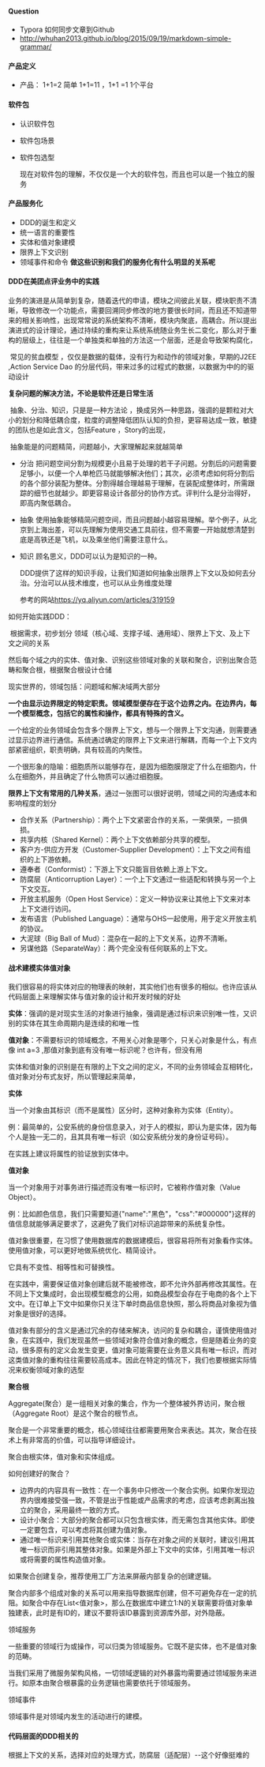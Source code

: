 #### Question

+ Typora 如何同步文章到Github
+ <http://whuhan2013.github.io/blog/2015/09/19/markdown-simple-grammar/>
 

#### 产品定义

+ 产品： 1+1=2 简单 1+1=11  ，1+1 =1 1个平台  

 #### 软件包

+ 认识软件包
+ 软件包场景
+ 软件包选型

  现在对软件包的理解，不仅仅是一个大的软件包，而且也可以是一个独立的服务

#### 产品服务化

+ DDD的诞生和定义
+ 统一语言的重要性
+ 实体和值对象建模
+ 限界上下文识别
+ 领域事件和命令
   **做这些识别和我们的服务化有什么明显的关系呢**

#### DDD在美团点评业务中的实践

​    业务的演进是从简单到复杂，随着迭代的申请，模块之间彼此关联，模块职责不清晰，导致修改一个功能点，需要回溯同步修改的地方要很长时间，而且还不知道带来的相关影响性，出现常常说的系统架构不清晰，模块内聚底，高耦合。所以提出演进式的设计理论，通过持续的重构来让系统系统随业务生长二变化，那么对于重构的层级上，往往是一个单独类和单独的方法这一个层面，还是会导致架构腐化，

​    常见的贫血模型 ，仅仅是数据的载体，没有行为和动作的领域对象，早期的J2EE ,Action Service Dao 的分层代码，带来过多的过程式的数据，以数据为中的的驱动设计

**复杂问题的解决方法，不论是软件还是日常生活**

​	抽象、分治、知识，只是是一种方法论 ，换成另外一种思路，强调的是颗粒对大小的划分和降低耦合度，粒度的调整降低团队认知的负担，更容易达成一致，敏捷的团队也是如此含义，包括Feature ，Story的出现，

​	抽象能是的问题精简，问题越小，大家理解起来就越简单

+ 分治 把问题空间分割为规模更小且易于处理的若干子问题。分割后的问题需要足够小，以便一个人单枪匹马就能够解决他们；其次，必须考虑如何将分割后的各个部分装配为整体。分割得越合理越易于理解，在装配成整体时，所需跟踪的细节也就越少。即更容易设计各部分的协作方式。评判什么是分治得好，即高内聚低耦合。
+ 抽象 使用抽象能够精简问题空间，而且问题越小越容易理解。举个例子，从北京到上海出差，可以先理解为使用交通工具前往，但不需要一开始就想清楚到底是高铁还是飞机，以及乘坐他们需要注意什么。
+ 知识 顾名思义，DDD可以认为是知识的一种。

   DDD提供了这样的知识手段，让我们知道如何抽象出限界上下文以及如何去分治。分治可以从技术维度，也可以从业务维度处理

   ​参考的网站<https://yq.aliyun.com/articles/319159>

如何开始实践DDD：

​	根据需求，初步划分 领域（核心域、支撑子域、通用域）、限界上下文、及上下文之间的关系

​	然后每个域之内的实体、值对象、识别这些领域对象的关联和聚合，识别出聚合范畴和聚合根，根据聚合根设计仓储

 现实世界的，领域包括：问题域和解决域两大部分

**一个由显示边界限定的特定职责。领域模型便存在于这个边界之内。在边界内，每一个模型概念，包括它的属性和操作，都具有特殊的含义。**

一个给定的业务领域会包含多个限界上下文，想与一个限界上下文沟通，则需要通过显示边界进行通信。系统通过确定的限界上下文来进行解耦，而每一个上下文内部紧密组织，职责明确，具有较高的内聚性。

一个很形象的隐喻：细胞质所以能够存在，是因为细胞膜限定了什么在细胞内，什么在细胞外，并且确定了什么物质可以通过细胞膜。

**限界上下文有常用的几种关系**，通过一张图可以很好说明，领域之间的沟通成本和影响程度的划分

- 合作关系（Partnership）：两个上下文紧密合作的关系，一荣俱荣，一损俱损。
- 共享内核（Shared Kernel）：两个上下文依赖部分共享的模型。
- 客户方-供应方开发（Customer-Supplier Development）：上下文之间有组织的上下游依赖。
- 遵奉者（Conformist）：下游上下文只能盲目依赖上游上下文。
- 防腐层（Anticorruption Layer）：一个上下文通过一些适配和转换与另一个上下文交互。
- 开放主机服务（Open Host Service）：定义一种协议来让其他上下文来对本上下文进行访问。
- 发布语言（Published Language）：通常与OHS一起使用，用于定义开放主机的协议。
- 大泥球（Big Ball of Mud）：混杂在一起的上下文关系，边界不清晰。
- 另谋他路（SeparateWay）：两个完全没有任何联系的上下文。


#### 战术建模实体值对象

​    我们很容易的将实体对应的物理表的映射，其实他们也有很多的相似。也许应该从代码层面上来理解实体与值对象的设计和开发时候的好处

**实体**：强调的是对现实生活的对象进行抽象，强调是通过标识来识别唯一性，又识别的实体在其生命周期内是连续的和唯一性

**值对象**：不需要标识的领域概念，不用关心对象是哪个，只关心对象是什么，有点像 int  a=3  ,那值对象到底有没有唯一标识呢？也许有，但没有用

​	实体和值对象的识别是在有限的上下文之间的定义，不同的业务领域会互相转化，值对象对分布式友好，所以管理起来简单，

**实体**

当一个对象由其标识（而不是属性）区分时，这种对象称为实体（Entity）。

例：最简单的，公安系统的身份信息录入，对于人的模拟，即认为是实体，因为每个人是独一无二的，且其具有唯一标识（如公安系统分发的身份证号码）。

在实践上建议将属性的验证放到实体中。

**值对象**

当一个对象用于对事务进行描述而没有唯一标识时，它被称作值对象（Value Object）。

例：比如颜色信息，我们只需要知道{"name":"黑色"，"css":"#000000"}这样的值信息就能够满足要求了，这避免了我们对标识追踪带来的系统复杂性。

值对象很重要，在习惯了使用数据库的数据建模后，很容易将所有对象看作实体。使用值对象，可以更好地做系统优化、精简设计。

它具有不变性、相等性和可替换性。

在实践中，需要保证值对象创建后就不能被修改，即不允许外部再修改其属性。在不同上下文集成时，会出现模型概念的公用，如商品模型会存在于电商的各个上下文中。在订单上下文中如果你只关注下单时商品信息快照，那么将商品对象视为值对象是很好的选择。

​	值对象有部分的含义是通过冗余的存储来解决，访问的复杂和耦合，谨慎使用值对象，在实践中，我们发现虽然一些领域对象符合值对象的概念，但是随着业务的变动，很多原有的定义会发生变更，值对象可能需要在业务意义具有唯一标识，而对这类值对象的重构往往需要较高成本。因此在特定的情况下，我们也要根据实际情况来权衡领域对象的选型

**聚合根**

Aggregate(聚合）是一组相关对象的集合，作为一个整体被外界访问，聚合根（Aggregate Root）是这个聚合的根节点。

聚合是一个非常重要的概念，核心领域往往都需要用聚合来表达。其次，聚合在技术上有非常高的价值，可以指导详细设计。

聚合由根实体，值对象和实体组成。

如何创建好的聚合？

- 边界内的内容具有一致性：在一个事务中只修改一个聚合实例。如果你发现边界内很难接受强一致，不管是出于性能或产品需求的考虑，应该考虑剥离出独立的聚合，采用最终一致的方式。
- 设计小聚合：大部分的聚合都可以只包含根实体，而无需包含其他实体。即使一定要包含，可以考虑将其创建为值对象。
- 通过唯一标识来引用其他聚合或实体：当存在对象之间的关联时，建议引用其唯一标识而非引用其整体对象。如果是外部上下文中的实体，引用其唯一标识或将需要的属性构造值对象。

如果聚合创建复杂，推荐使用工厂方法来屏蔽内部复杂的创建逻辑。

聚合内部多个组成对象的关系可以用来指导数据库创建，但不可避免存在一定的抗阻。如聚合中存在List<值对象>，那么在数据库中建立1:N的关联需要将值对象单独建表，此时是有ID的，建议不要将该ID暴露到资源库外部，对外隐蔽。

领域服务

一些重要的领域行为或操作，可以归类为领域服务。它既不是实体，也不是值对象的范畴。

当我们采用了微服务架构风格，一切领域逻辑的对外暴露均需要通过领域服务来进行。如原本由聚合根暴露的业务逻辑也需要依托于领域服务。

领域事件

领域事件是对领域内发生的活动进行的建模。

#### 代码层面的DDD相关的

​	根据上下文的关系，选择对应的处理方式，防腐层（适配层）--这个好像挺难的 